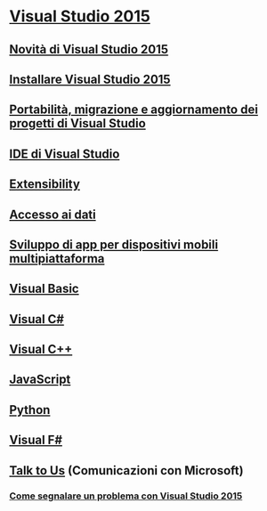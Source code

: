 # [Visual Studio 2015](welcome-to-visual-studio-2015.md)
## [Novità di Visual Studio 2015](what-s-new-in-visual-studio-2015.md)
## [Installare Visual Studio 2015](install/install-visual-studio-2015.md)
## [Portabilità, migrazione e aggiornamento dei progetti di Visual Studio](porting/porting-migrating-and-upgrading-visual-studio-projects.md)
## [IDE di Visual Studio](ide/visual-studio-ide.md)
## [Extensibility](extensibility/visual-studio-sdk.md)
## [Accesso ai dati](data-tools/accessing-data-in-visual-studio.md)
## [Sviluppo di app per dispositivi mobili multipiattaforma](cross-platform/cross-platform-mobile-development-in-visual-studio.md)
## [Visual Basic](/dotnet/visual-basic)
## [Visual C#](/dotnet/csharp)
## [Visual C++](/cpp/visual-cpp-in-visual-studio)
## [JavaScript](javascript/javascript-in-visual-studio.md)
## [Python](python/getting-started-with-python.md)
## [Visual F#](/dotnet/fsharp/)
## [Talk to Us](ide/talk-to-us.md) (Comunicazioni con Microsoft)
### [Come segnalare un problema con Visual Studio 2015](ide/how-to-report-a-problem-with-visual-studio-2015.md)
